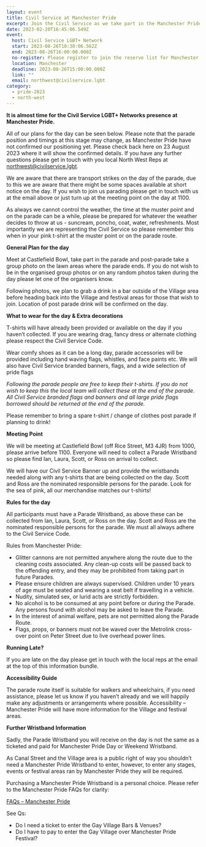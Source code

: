 ```yaml
---
layout: event
title: Civil Service at Manchester Pride
excerpt: Join the Civil Service as we take part in the Manchester Pride parade.
date: 2023-02-20T16:45:06.549Z
event:
  host: Civil Service LGBT+ Network
  start: 2023-08-26T10:30:06.562Z
  end: 2023-08-26T16:00:00.000Z
  no-register: Please register to join the reserve list for Manchester Pride Parade
  location: Manchester
  deadline: 2023-08-26T15:00:00.000Z
  link: ""
  email: northwest@civilservice.lgbt
category:
  - pride-2023
  - north-west
---
```

**It is almost time for the Civil Service LGBT+ Networks presence at Manchester Pride.** 

All of our plans for the day can be seen below. Please note that the parade position and timings at this stage may change, as Manchester Pride have not confirmed our positioning yet. Please check back here on 23 August 2023 where it will show the confirmed details. If you have any further questions please get in touch with you local North West Reps at [northwest@civilservice.lgbt](<mailto: northwest@civilservice.lgbt>).

We are aware that there are transport strikes on the day of the parade, due to this we are aware that there might be some spaces available at short notice on the day. If you wish to join us parading please get in touch with us at the email above or just turn up at the meeting point on the day at 1100.

A﻿s always we cannot control the weather, the time at the muster point and on the parade can be a while, please be prepared for whatever the weather decides to throw at us - suncream, poncho, coat, water, refreshments. Most importantly we are representing the Civil Service so please remember this when in your pink t-shirt at the muster point or on the parade route. 

**General Plan for the day**

Meet at Castlefield Bowl, take part in the parade and post-parade take a group photo on the lawn areas where the parade ends. If you do not wish to be in the organised group photos or on any random photos taken during the day please let one of the organisers know.

Following photos, we plan to grab a drink in a bar outside of the Village area before heading back into the Village and festival areas for those that wish to join. Location of post parade drink will be confirmed on the day. 

**What to wear for the day & Extra decorations**

T-shirts will have already been provided or available on the day if you haven’t collected. If you are wearing drag, fancy dress or alternate clothing please respect the Civil Service Code.

Wear comfy shoes as it can be a long day, parade accessories will be provided including hand waving flags, whistles, and face paints etc. We will also have Civil Service branded banners, flags, and a wide selection of pride flags 

*F﻿ollowing the parade people are free to keep their t-shirts. If you do not wish to keep this the local team will collect these at the end of the parade. All Civil Service branded flags and banners and all large pride flags borrowed should be returned at the end of the parade.*

Please remember to bring a spare t-shirt / change of clothes post parade if planning to drink!

**Meeting Point**

We will be meeting at Castlefield Bowl (off Rice Street, M3 4JR) from 1000, please arrive before 1100. Everyone will need to collect a Parade Wristband so please find Ian, Laura, Scott, or Ross on arrival to collect.

We will have our Civil Service Banner up and provide the wristbands needed along with any t-shirts that are being collected on the day. Scott and Ross are the nominated responsible persons for the parade. Look for the sea of pink, all our merchandise matches our t-shirts!

**Rules for the day**

All participants must have a Parade Wristband, as above these can be collected from Ian, Laura, Scott, or Ross on the day. Scott and Ross are the nominated responsible persons for the parade. We must all always adhere to the Civil Service Code.

Rules from Manchester Pride:

* Glitter cannons are not permitted anywhere along the route due to the cleaning costs associated. Any clean-up costs will be passed back to the offending entry, and they may be prohibited from taking part in future Parades.
* Please ensure children are always supervised. Children under 10 years of age must be seated and wearing a seat belt if travelling in a vehicle.
* Nudity, simulated sex, or lurid acts are strictly forbidden.
* No alcohol is to be consumed at any point before or during the Parade. Any persons found with alcohol may be asked to leave the Parade.
* In the interest of animal welfare, pets are not permitted along the Parade Route.
* Flags, props, or banners must not be waved over the Metrolink cross-over point on Peter Street due to live overhead power lines.

**R﻿unning Late?**

If you are late on the day please get in touch with the local reps at the email at the top of this information bundle.

**Accessibility Guide**

The parade route itself is suitable for walkers and wheelchairs, if you need assistance, please let us know if you haven’t already and we will happily make any adjustments or arrangements where possible.
Accessibility – Manchester Pride will have more information for the Village and festival areas.

**Further Wristband Information**

Sadly, the Parade Wristband you will receive on the day is not the same as a ticketed and paid for Manchester Pride Day or Weekend Wristband.

As Canal Street and the Village area is a public right of way you shouldn’t need a Manchester Pride Wristband to enter, however, to enter any stages, events or festival areas ran by Manchester Pride they will be required. 

Purchasing a Manchester Pride Wristband is a personal choice. Please refer to the Manchester Pride FAQs for clarity:

[FAQs – Manchester Pride](https://www.manchesterpride.com/faqs#:~:text=The%20Gay%20Village%20Party%20is,require%20a%20ticket%20to%20attend.)

See Qs:

* Do I need a ticket to enter the Gay Village Bars & Venues?
* Do I have to pay to enter the Gay Village over Manchester Pride Festival?